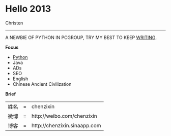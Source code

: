 # Hello 2013

Christen

----


A NEWBIE OF PYTHON IN PCGROUP, TRY MY BEST TO KEEP [WRITING](https://github.com/chenzixin/pinkey/tree/master/log).

__Focus__

* [Python](https://github.com/chenzixin/pinkey/tree/master/log/python)
* Java
* ADs
* SEO
* English
* Chinese Ancient Civilization


__Brief__


<table>
    <tr>
        <td>姓名</td>
		<td>=</td>
		<td>chenzixin</td>
    <tr>
        <td>微博</td>
        <td>=</td>
        <td>http://weibo.com/chenzixin</td>
    </tr>
    </tr>
        <tr>
        <td>博客</td>
        <td>=</td>
        <td>http://chenzixin.sinaapp.com</td>
    </tr>

</table>


